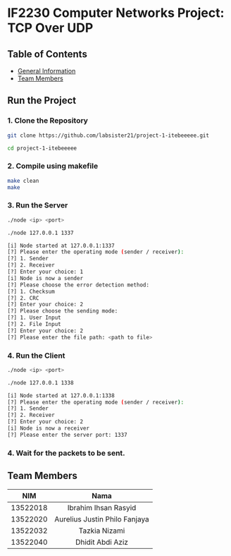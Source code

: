 # IF2230 Computer Networks Project: TCP Over UDP

## Table of Contents
- [General Information](#general-information)
- [Team Members](#team-members)

## Run the Project

### 1. Clone the Repository

```bash
git clone https://github.com/labsister21/project-1-itebeeeee.git

cd project-1-itebeeeee
```

### 2. Compile using makefile

```bash
make clean
make
```

### 3. Run the Server 

```bash
./node <ip> <port>

./node 127.0.0.1 1337

[i] Node started at 127.0.0.1:1337
[?] Please enter the operating mode (sender / receiver):
[?] 1. Sender
[?] 2. Receiver
[?] Enter your choice: 1
[i] Node is now a sender
[?] Please choose the error detection method:
[?] 1. Checksum
[?] 2. CRC
[?] Enter your choice: 2
[?] Please choose the sending mode:
[?] 1. User Input
[?] 2. File Input
[?] Enter your choice: 2
[?] Please enter the file path: <path to file>
```

### 4. Run the Client

```bash
./node <ip> <port>

./node 127.0.0.1 1338

[i] Node started at 127.0.0.1:1338
[?] Please enter the operating mode (sender / receiver):
[?] 1. Sender
[?] 2. Receiver
[?] Enter your choice: 2
[i] Node is now a receiver
[?] Please enter the server port: 1337
```

### 4. Wait for the packets to be sent.

## Team Members

| **NIM**  |           **Nama**            |
| :------: | :---------------------------: |
| 13522018 |      Ibrahim Ihsan Rasyid     |
| 13522020 | Aurelius Justin Philo Fanjaya |
| 13522032 |         Tazkia Nizami         |
| 13522040 |        Dhidit Abdi Aziz       |